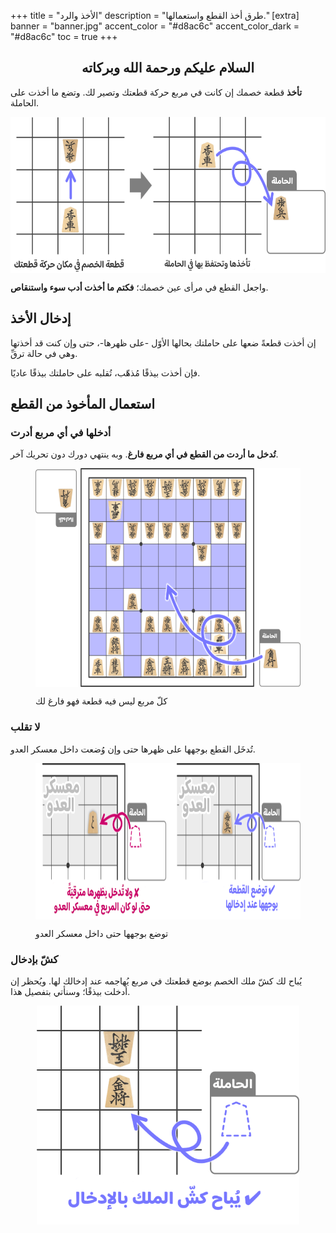 +++
title = "الأخذ والرد"
description = "طرق أخذ القطع واستعمالها."
[extra]
banner = "banner.jpg"
accent_color = "#d8ac6c"
accent_color_dark = "#d8ac6c"
toc = true
+++

<h2 style="text-align:center">السلام عليكم ورحمة الله وبركاته</h2>

**تأخذ** قطعة خصمك إن كانت في مربع حركة قطعتك وتصير لك. وتضع ما أخذت على الحاملة.

<p><img style="display: block; margin-left: auto; margin-right: auto;" src="rule18-1024x411.png" alt="الأكل" width="auto" height="250" /></p>

واجعل القطع في مرأى عين خصمك؛ **فكتم ما أخذت أدب سوء واستنقاص**.

## إدخال الأخذ

إن أخذت قطعةً ضعها على حاملتك بحالها الأوّل -على ظهرها-، حتى وإن كنت قد أخذتها وهي في حالة ترقِّ.

فإن أخذت بيذقًا مُذهّب، تُقلبه على حاملتك بيذقًا عاديًا. 

## استعمال المأخوذ من القطع

### أدخلها في أي مربع أدرت

**تُدخل ما أردت من القطع في أي مربع فارغ**. وبه ينتهي دورك دون تحريك آخر.

<figure>

<p><img style="display: block; margin-left: auto; margin-right: auto;" src="rule19-768x522.png" alt="الإدخال" width="auto" height="350" /></p>
  <figcaption>كلّ مربع ليس فيه قطعة فهو فارغ لك</figcaption>
</figure>

### لا تقلب

تُدخَل القطع بوجهها على ظهرها حتى وإن وُضعت داخل معسكر العدو.

<figure>

<p><img style="display: block; margin-left: auto; margin-right: auto;" src="rule27-768x260.png" alt="معسكر العدو" width="auto" height="250" /></p>
  <figcaption>توضع بوجهها حتى داخل معسكر العدو</figcaption>
</figure>

### كشّ بإدخال

يُباح لك كشّ ملك الخصم بوضع قطعتك في مربع يُهاجمه عند إدخالك لها. ويُحظر إن أدخلت بيذقًا؛ وسنأتي بتفصيل هذا.

<p><img style="display: block; margin-left: auto; margin-right: auto;" src="rule28.png" alt="الإدخال" width="auto" height="350" /></p>